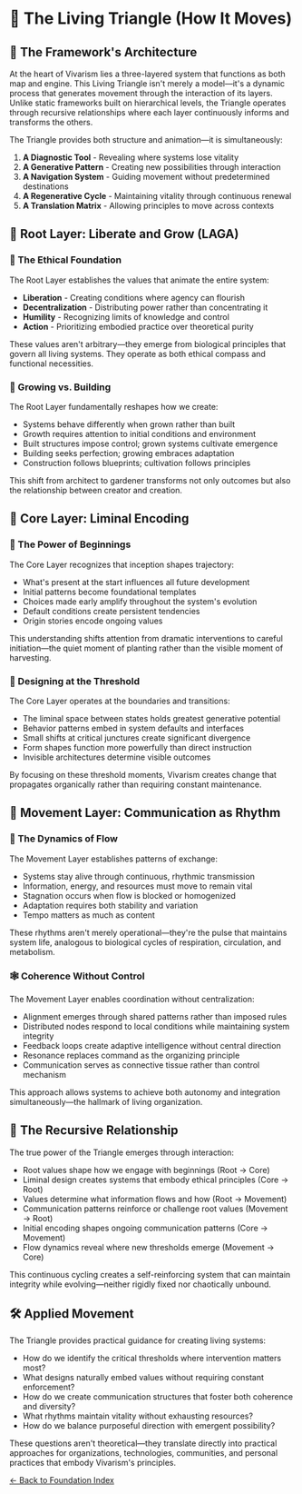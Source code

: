 # 🔺 The Living Triangle (How It Moves)

## 🧩 The Framework's Architecture

At the heart of Vivarism lies a three-layered system that functions as both map and engine. This Living Triangle isn't merely a model—it's a dynamic process that generates movement through the interaction of its layers. Unlike static frameworks built on hierarchical levels, the Triangle operates through recursive relationships where each layer continuously informs and transforms the others.

The Triangle provides both structure and animation—it is simultaneously:
1. **A Diagnostic Tool** - Revealing where systems lose vitality
2. **A Generative Pattern** - Creating new possibilities through interaction
3. **A Navigation System** - Guiding movement without predetermined destinations
4. **A Regenerative Cycle** - Maintaining vitality through continuous renewal
5. **A Translation Matrix** - Allowing principles to move across contexts

## 🌱 Root Layer: Liberate and Grow (LAGA)

### 🧭 The Ethical Foundation

The Root Layer establishes the values that animate the entire system:
- **Liberation** - Creating conditions where agency can flourish
- **Decentralization** - Distributing power rather than concentrating it
- **Humility** - Recognizing limits of knowledge and control
- **Action** - Prioritizing embodied practice over theoretical purity

These values aren't arbitrary—they emerge from biological principles that govern all living systems. They operate as both ethical compass and functional necessities.

### 🌿 Growing vs. Building

The Root Layer fundamentally reshapes how we create:
- Systems behave differently when grown rather than built
- Growth requires attention to initial conditions and environment
- Built structures impose control; grown systems cultivate emergence
- Building seeks perfection; growing embraces adaptation
- Construction follows blueprints; cultivation follows principles

This shift from architect to gardener transforms not only outcomes but also the relationship between creator and creation.

## 🚪 Core Layer: Liminal Encoding

### 🌅 The Power of Beginnings

The Core Layer recognizes that inception shapes trajectory:
- What's present at the start influences all future development
- Initial patterns become foundational templates
- Choices made early amplify throughout the system's evolution
- Default conditions create persistent tendencies
- Origin stories encode ongoing values

This understanding shifts attention from dramatic interventions to careful initiation—the quiet moment of planting rather than the visible moment of harvesting.

### 🌉 Designing at the Threshold

The Core Layer operates at the boundaries and transitions:
- The liminal space between states holds greatest generative potential
- Behavior patterns embed in system defaults and interfaces
- Small shifts at critical junctures create significant divergence
- Form shapes function more powerfully than direct instruction
- Invisible architectures determine visible outcomes

By focusing on these threshold moments, Vivarism creates change that propagates organically rather than requiring constant maintenance.

## 🔄 Movement Layer: Communication as Rhythm

### 🌊 The Dynamics of Flow

The Movement Layer establishes patterns of exchange:
- Systems stay alive through continuous, rhythmic transmission
- Information, energy, and resources must move to remain vital
- Stagnation occurs when flow is blocked or homogenized
- Adaptation requires both stability and variation
- Tempo matters as much as content

These rhythms aren't merely operational—they're the pulse that maintains system life, analogous to biological cycles of respiration, circulation, and metabolism.

### 🕸️ Coherence Without Control

The Movement Layer enables coordination without centralization:
- Alignment emerges through shared patterns rather than imposed rules
- Distributed nodes respond to local conditions while maintaining system integrity
- Feedback loops create adaptive intelligence without central direction
- Resonance replaces command as the organizing principle
- Communication serves as connective tissue rather than control mechanism

This approach allows systems to achieve both autonomy and integration simultaneously—the hallmark of living organization.

## 🔁 The Recursive Relationship

The true power of the Triangle emerges through interaction:
- Root values shape how we engage with beginnings (Root → Core)
- Liminal design creates systems that embody ethical principles (Core → Root)
- Values determine what information flows and how (Root → Movement)
- Communication patterns reinforce or challenge root values (Movement → Root)
- Initial encoding shapes ongoing communication patterns (Core → Movement)
- Flow dynamics reveal where new thresholds emerge (Movement → Core)

This continuous cycling creates a self-reinforcing system that can maintain integrity while evolving—neither rigidly fixed nor chaotically unbound.

## 🛠️ Applied Movement

The Triangle provides practical guidance for creating living systems:
- How do we identify the critical thresholds where intervention matters most?
- What designs naturally embed values without requiring constant enforcement?
- How do we create communication structures that foster both coherence and diversity?
- What rhythms maintain vitality without exhausting resources?
- How do we balance purposeful direction with emergent possibility?

These questions aren't theoretical—they translate directly into practical approaches for organizations, technologies, communities, and personal practices that embody Vivarism's principles.

[← Back to Foundation Index](Foundation_Index.md)
